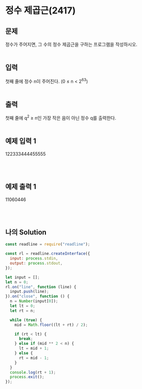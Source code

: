 # 정수 제곱근(2417)

## 문제

정수가 주어지면, 그 수의 정수 제곱근을 구하는 프로그램을 작성하시오.
<br/>
<br/>

## 입력

첫째 줄에 정수 n이 주어진다. (0 ≤ n < 2<sup>63</sup>)
<br/>
<br/>

## 출력

첫째 줄에 q<sup>2</sup> ≥ n인 가장 작은 음이 아닌 정수 q를 출력한다.
<br/>
<br/>

## 예제 입력 1

122333444455555

<br/>
<br/>

## 예제 출력 1
11060446

<br/>
<br/>

## 나의 Solution

```javascript
const readline = require("readline");

const rl = readline.createInterface({
  input: process.stdin,
  output: process.stdout,
});

let input = [];
let n = 0;
rl.on("line", function (line) {
  input.push(line);
}).on("close", function () {
  n = Number(input[0]);
  let lt = 0;
  let rt = n;

  while (true) {
    mid = Math.floor((lt + rt) / 2);

    if (rt < lt) {
      break;
    } else if (mid ** 2 < n) {
      lt = mid + 1;
    } else {
      rt = mid - 1;
    }
  }
  console.log(rt + 1);
  process.exit();
});
```
